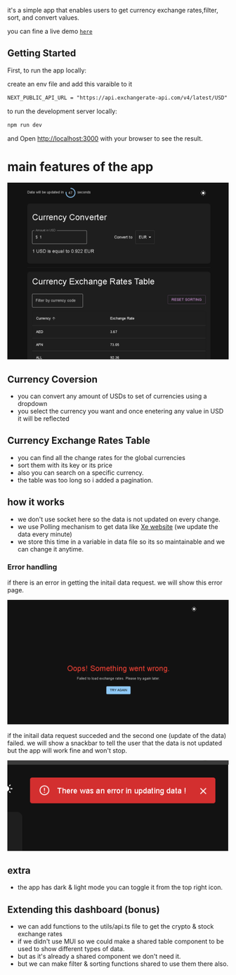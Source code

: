 it's a simple app that enables users to get currency exchange rates,filter, sort, and convert values.

you can fine a live demo [`here`](https://currency-exchange-mzayan.vercel.app/)

## Getting Started

First, to run the app locally:

create an env file and add this varaible to it

```md
NEXT_PUBLIC_API_URL = "https://api.exchangerate-api.com/v4/latest/USD"
```

to run the development server locally:

```bash
npm run dev
```

and Open [http://localhost:3000](http://localhost:3000) with your browser to see the result.

# main features of the app

![](https://raw.githubusercontent.com/m7mdZayan/currency-exchange/refs/heads/main/assets/screenshots/appFeatures.png)

## Currency Coversion

- you can convert any amount of USDs to set of currencies using a dropdown
- you select the currency you want and once enetering any value in USD it will be reflected

## Currency Exchange Rates Table

- you can find all the change rates for the global currencies
- sort them with its key or its price
- also you can search on a specific currency.
- the table was too long so i added a pagination.

## how it works

- we don't use socket here so the data is not updated on every change.
- we use Polling mechanism to get data like [Xe website](https://www.xe.com/currencyconverter/) (we update the data every minute)
- we store this time in a variable in data file so its so maintainable and we can change it anytime.

### Error handling

if there is an error in getting the initail data request.
we will show this error page.

![errorPage](https://github.com/m7mdZayan/currency-exchange/blob/main/assets/screenshots/errorPage.png?raw=true)

if the initail data request succeded and the second one (update of the data) failed.
we will show a snackbar to tell the user that the data is not updated but the app will work fine and won't stop.

![errorSnackbar](https://github.com/m7mdZayan/currency-exchange/blob/main/assets/screenshots/errorSnackbar.png?raw=true)

## extra

- the app has dark & light mode you can toggle it from the top right icon.

## Extending this dashboard (bonus)

- we can add functions to the utils/api.ts file to get the crypto & stock exchange rates
- if we didn't use MUI so we could make a shared table component to be used to show different types of data.
- but as it's already a shared component we don't need it.
- but we can make filter & sorting functions shared to use them there also.
